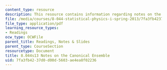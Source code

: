 ```yaml
---
content_type: resource
description: This resource contains information regarding notes on the canonical ensemble.
file: /media/courses/8-044-statistical-physics-i-spring-2013/7fa3fb4237d0d00d5603ae4ea8f02236_MIT8_044S13_Canonical.pdf
file_type: application/pdf
learning_resource_types:
- Readings
ocw_type: OCWFile
parent_title: Readings, Notes & Slides
parent_type: CourseSection
resourcetype: Document
title: 8.044s13 Notes on the Canonical Ensemble
uid: 7fa3fb42-37d0-d00d-5603-ae4ea8f02236
---
```

